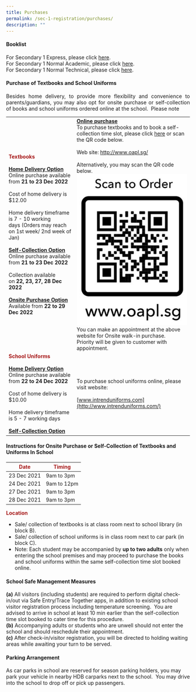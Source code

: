```yaml
---
title: Purchases
permalink: /sec-1-registration/purchases/
description: ""
---
```

#### Booklist

For Secondary 1 Express, please click <a href="/files/Sec%201%20Registration/Sec1Exp2023_BookListAndStationeryList.pdf" target="_blank">here</a>.<br>
For Secondary 1 Normal Academic, please click <a href="/files/Sec%201%20Registration/Sec1NA2023_BookListAndStationeryList.pdf" target="_blank">here</a>.<br>
For Secondary 1 Normal Technical, please click <a href="/files/Sec%201%20Registration/Sec1NT2023_BookListAndStationeryList.pdf" target="_blank">here</a>.

#### Purchase of Textbooks and School Uniforms

<p style="text-align: justify;">Besides home delivery, to provide more flexibility and convenience to parents/guardians, you may also opt for onsite purchase or self-collection of books and school uniforms ordered online at the school.  Please note</p>

| | |
| -------- | -------- |
| <span style = "color: #a61818"> <b>Textbooks</b></span><br><br>**<u>Home Delivery Option</u>**<br>Online purchase available from **21 to 23 Dec 2022**<br><br>Cost of home delivery is $12.00<br><br>Home delivery timeframe is 7 - 10 working days (Orders may reach on 1st week/ 2nd week of Jan)<br><br>**<u>Self-Collection Option</u>**<br>Online purchase available from **21 to 23 Dec 2022**<br><br>Collection available on **22, 23, 27, 28 Dec 2022**<br><br>**<u>Onsite Purchase Option</u>**<br>Available from **22 to 29 Dec 2022**     | **<u>Online purchase</u>**<br>To purchase textbooks and to book a self-collection time slot, please click <a href="http://www.oapl.sg/" target="_blank">here</a> or scan the QR code below.<br><br>Web site: <a href="http://www.oapl.sg/" target="_blank">http://www.oapl.sg/</a><br><br>Alternatively, you may scan the QR code below.<br>![](/images/Sec%201%20Registration/OnlinePurchase_OAPL.jpg)<br>You can make an appointment at the above website for Onsite walk-in purchase.<br>Priority will be given to customer with appointment.    |
| <span style = "color: #a61818"> <b>School Uniforms</b></span><br><br>**<u>Home Delivery Option</u>**<br>Online purchase available from **22 to 24 Dec 2022**<br><br>Cost of home delivery is $10.00<br><br>Home delivery timeframe is 5 - 7 working days<br><br>**<u>Self-Collection Option</u>**     | To purchase school uniforms online, please visit website:<br><br>[www.intrenduniforms.com](http://www.intrenduniforms.com/)     |

#### Instructions for Onsite Purchase or Self-Collection of Textbooks and Uniforms In School

| <span style = "color: #a61818">Date</span> | <span style = "color: #a61818">Timing</span> |
| -------- | -------- |
| 23 Dec 2021     | 9am to 3pm     |
| 24 Dec 2021    | 9am to 12pm     |
| 27 Dec 2021     | 9am to 3pm     |
| 28 Dec 2021     | 9am to 3pm     |

<span style = "color: #a61818"> <b>Location</b></span><br>
* Sale/ collection of textbooks is at class room next to school library (in block B).<br>
* Sale/ collection of school uniforms is in class room next to car park (in block C).<br>
* Note: Each student may be accompanied by **up to two adults** only when entering the school premises and may proceed to purchase the books and school uniforms within the same self-collection time slot booked online.

#### School Safe Management Measures

**(a)** All visitors (including students) are required to perform digital check-in/out via Safe Entry/Trace Together apps, in addition to existing school visitor registration process including temperature screening.  You are advised to arrive in school at least 10 min earlier than the self-collection time slot booked to cater time for this procedure.<br>
**(b)** Accompanying adults or students who are unwell should not enter the school and should reschedule their appointment.<br>
**(c)** After check-in/visitor registration, you will be directed to holding waiting areas while awaiting your turn to be served.

#### Parking Arrangement

As car parks in school are reserved for season parking holders, you may park your vehicle in nearby HDB carparks next to the school.  You may drive into the school to drop off or pick up passengers.